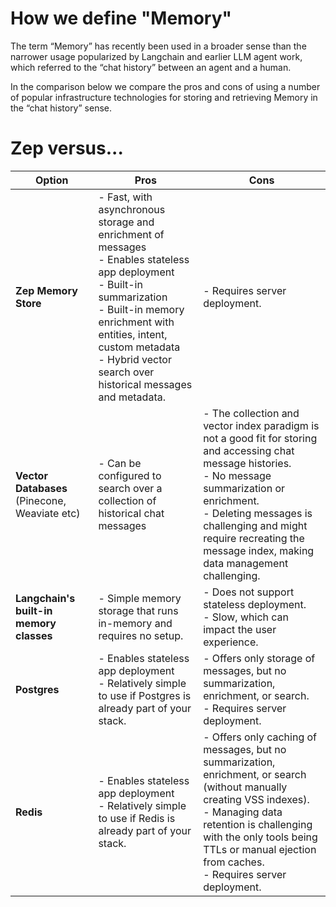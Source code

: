 # How we define "Memory"

The term “Memory” has recently been used in a broader sense than the narrower usage popularized by Langchain and earlier
LLM agent work, which referred to the “chat history” between an agent and a human.

In the comparison below we compare
the pros and cons of using a number of popular infrastructure technologies for storing and retrieving Memory in the
“chat history” sense.

# Zep versus...

| **Option**                                    | **Pros**                                                                                                                                                                                                                                                               | **Cons**                                                                                                                                                                                                                                                                              |
|-----------------------------------------------|------------------------------------------------------------------------------------------------------------------------------------------------------------------------------------------------------------------------------------------------------------------------|---------------------------------------------------------------------------------------------------------------------------------------------------------------------------------------------------------------------------------------------------------------------------------------|
| **Zep Memory Store**                          | - Fast, with asynchronous storage and enrichment of messages<br>- Enables stateless app deployment<br>- Built-in summarization<br>- Built-in memory enrichment with entities, intent, custom metadata<br>- Hybrid vector search over historical messages and metadata. | - Requires server deployment.                                                                                                                                                                                                                                                         |
| **Vector Databases** (Pinecone, Weaviate etc) | - Can be configured to search over a collection of historical chat messages                                                                                                                                                                                            | - The collection and vector index paradigm is not a good fit for storing and accessing chat message histories.<br>- No message summarization or enrichment.<br>- Deleting messages is challenging and might require recreating the message index, making data management challenging. |
| **Langchain's built-in memory classes**       | - Simple memory storage that runs in-memory and requires no setup.                                                                                                                                                                                                     | - Does not support stateless deployment.<br>- Slow, which can impact the user experience.                                                                                                                                                                                             |
| **Postgres**                                  | - Enables stateless app deployment<br>- Relatively simple to use if Postgres is already part of your stack.                                                                                                                                                            | - Offers only storage of messages, but no summarization, enrichment, or search.<br>- Requires server deployment.                                                                                                                                                                      |
| **Redis**                                     | - Enables stateless app deployment<br>- Relatively simple to use if Redis is already part of your stack.                                                                                                                                                               | - Offers only caching of messages, but no summarization, enrichment, or search (without manually creating VSS indexes).<br>- Managing data retention is challenging with the only tools being TTLs or manual ejection from caches.<br>- Requires server deployment.                   |